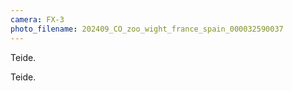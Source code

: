 ```yaml
---
camera: FX-3
photo_filename: 202409_CO_zoo_wight_france_spain_000032590037
---
```


Teide.

Teide.

